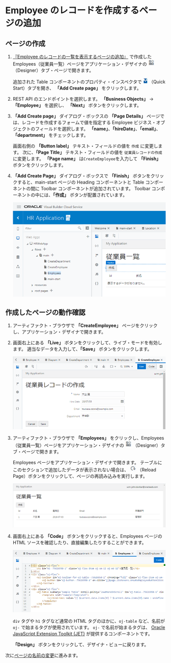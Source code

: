 # Employee のレコードを作成するページの追加

## ページの作成

1.  [『Employee のレコードの一覧を表示するページの追加』](add_employees_table.md) で作成した Employees（従業員一覧）ページをアプリケーション・デザイナの
    ![Designer アイコン](../icons/vbcscp_designer_icon.png)
    （Designer）タブ・ページで開きます。

    追加された Table コンポーネントのプロパティ・インスペクタで
    ![Quick Start アイコン](../icons/vbcscp_qs_icon.png)
    （Quick Start）タブを開き、 **「Add Create page」** をクリックします。

1.  REST API のエンドポイントを選択します。
    **「Business Objects」** → **「Employee」** を選択し、 **「Next」** ボタンをクリックします。

1.  **「Add Create page」** ダイアログ・ボックスの **「Page Details」** ページでは、レコードを作成するフォームで値を指定する Employee ビジネス・オブジェクトのフィールドを選択します。
    **「name」**、**「hireDate」**、**「email」**、**「department」** をチェックします。

    画面右側の **「Button label」** テキスト・フィールドの値を `作成` に変更します。
    次に、**「Page Title」** テキスト・フィールドの値を `従業員レコードの作成` に変更します。
    **「Page name」** は`CreateEmployee`を入力して **「Finish」** ボタンをクリックします。

1.  **「Add Create Page」** ダイアログ・ボックスで **「Finish」** ボタンをクリックすると、main-start ページの Heading コンポーネントと Table コンポーネントの間に Toolbar コンポーネントが追加されています。
    Toolbar コンポーネントの中には、**「作成」** ボタンが配置されています。

    ![Quick Start メニューで Add Create Page 実行後の Employees ページ](images/employees.png)

## 作成したページの動作確認

1.  アーティファクト・ブラウザで **「CreateEmployee」** ページをクリックし、アプリケーション・デザイナで開きます。

1.  画面右上にある **「Live」** ボタンをクリックして、ライブ・モードを有効します。
    適当なデータを入力して、**「Save」** ボタンをクリックします。

    ![CreateEmployee ページ](images/create_employee_live.png)

1.  アーティファクト・ブラウザで **「Employees」** をクリックし、Employees（従業員一覧）ページをアプリケーション・デザイナの
    ![Designer アイコン](../icons/vbcscp_designer_icon.png)
    （Designer）タブ・ページで開きます。

    Employees ページをアプリケーション・デザイナで開きます。
    テーブルにこのセクションで追加したデータが表示されない場合は、
    ![Reload Page アイコン](../icons/vbcscp_reload_icon.png)
    （Reload Page）ボタンをクリックして、ページの再読み込みを実行します。

    ![データが追加されたことの確認](images/employees_table.png)

1.  画面右上にある **「Code」** ボタンをクリックすると、Employees ページの HTML ソースを確認したり、直接編集したりすることができます。

    ![Employees ページの Code を確認](images/employees_code.png)

    `div` タグや `h1` タグなど通常の HTML タグのほかに、`oj-table` など、名前が `oj-` で始まるタグが使用されています。
    `oj-` で名前が始まるタグは、 [Oracle JavaScript Extension Toolkit (JET)](http://oraclejet.org) が提供するコンポーネントです。

    **「Design」** ボタンをクリックして、デザイナ・ビューに戻ります。  

次に[ページの名前の変更](change_page_name.md)に進みます。

